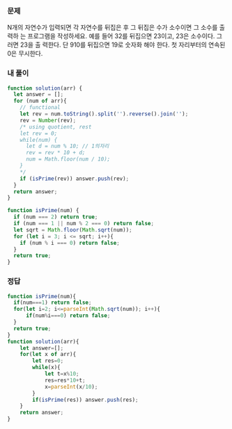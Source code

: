 ### 문제
N개의 자연수가 입력되면 각 자연수를 뒤집은 후 그 뒤집은 수가 소수이면 그 소수를 출력하 는 프로그램을 작성하세요. 예를 들어 32를 뒤집으면 23이고, 23은 소수이다. 그러면 23을 출 력한다. 단 910를 뒤집으면 19로 숫자화 해야 한다. 첫 자리부터의 연속된 0은 무시한다.

### 내 풀이
```js
function solution(arr) {
  let answer = [];
  for (num of arr){
    // functional
    let rev = num.toString().split('').reverse().join('');
    rev = Number(rev);
    /* using quotient, rest
    let rev = 0;
    while(num) {
      let d = num % 10; // 1의자리
      rev = rev * 10 + d;
      num = Math.floor(num / 10);
    }
    */
    if (isPrime(rev)) answer.push(rev);
  }
  return answer;
}

function isPrime(num) {
  if (num === 2) return true;
  if (num === 1 || num % 2 === 0) return false;
  let sqrt = Math.floor(Math.sqrt(num));
  for (let i = 3; i <= sqrt; i++){
    if (num % i === 0) return false;
  }
  return true;
}
```

### 정답
```js
function isPrime(num){
  if(num===1) return false;
  for(let i=2; i<=parseInt(Math.sqrt(num)); i++){
      if(num%i===0) return false;
  }
  return true;
}
function solution(arr){
    let answer=[];
    for(let x of arr){
        let res=0;
        while(x){
            let t=x%10;
            res=res*10+t;
            x=parseInt(x/10);
        }
        if(isPrime(res)) answer.push(res);
    }
    return answer;
}
```

